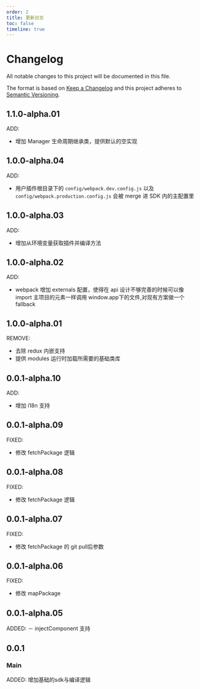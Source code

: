 ```yaml
---
order: 2
title: 更新日志
toc: false
timeline: true
---
```

# Changelog
All notable changes to this project will be documented in this file.

The format is based on [Keep a Changelog](http://keepachangelog.com/)
and this project adheres to [Semantic Versioning](http://semver.org/).

## 1.1.0-alpha.01
ADD:
- 增加 Manager 生命周期继承类，提供默认的空实现


## 1.0.0-alpha.04
ADD:
- 用户插件根目录下的 `config/webpack.dev.config.js` 以及 `config/webpack.production.config.js` 会被 merge 进 SDK 内的主配置里

## 1.0.0-alpha.03
ADD:
- 增加从环境变量获取插件并编译方法


## 1.0.0-alpha.02
ADD:
- webpack 增加 externals 配置，使得在 api 设计不够完善的时候可以像 import 主项目的元素一样调用 window.app下的文件,对现有方案做一个 fallback

## 1.0.0-alpha.01
REMOVE:
- 去除 redux 内嵌支持
- 提供 modules 运行时加载所需要的基础类库

## 0.0.1-alpha.10
ADD:
- 增加 i18n 支持

## 0.0.1-alpha.09
FIXED:
- 修改 fetchPackage 逻辑

## 0.0.1-alpha.08
FIXED:
- 修改 fetchPackage 逻辑

## 0.0.1-alpha.07
FIXED:
- 修改 fetchPackage 的 git pull后参数

## 0.0.1-alpha.06
FIXED:
- 修改 mapPackage

## 0.0.1-alpha.05
ADDED:
－ injectComponent 支持

## 0.0.1

### Main
ADDED: 增加基础的sdk与编译逻辑
